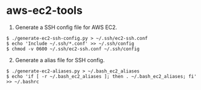 # aws-ec2-tools

1. Generate a SSH config file for AWS EC2.

```
$ ./generate-ec2-ssh-config.py > ~/.ssh/ec2-ssh.conf
$ echo 'Include ~/.ssh/*.conf' >> ~/.ssh/config
$ chmod -v 0600 ~/.ssh/ec2-ssh.conf ~/.ssh/config
```

2. Generate a alias file for SSH config.

```
$ ./generate-ec2-aliases.py > ~/.bash_ec2_aliases
$ echo 'if [ -r ~/.bash_ec2_aliases ]; then . ~/.bash_ec2_aliases; fi' >> ~/.bashrc
```
